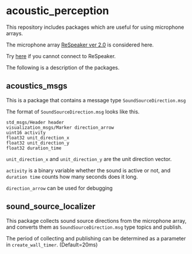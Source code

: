 # acoustic_perception
This repository includes packages which are useful for using microphone arrays.

The microphone array [ReSpeaker ver 2.0](https://wiki.seeedstudio.com/ReSpeaker_Mic_Array_v2.0/) is considered here.

Try [here](https://wiki.seeedstudio.com/ReSpeaker_Mic_Array_v2.0/#update-firmware) if you cannot connect to ReSpeaker.

The following is a description of the packages.

## acoustics_msgs
This is a package that contains a message type `SoundSourceDirection.msg` 

The format of `SoundSourceDirection.msg` looks like this.

```
std_msgs/Header header
visualization_msgs/Marker direction_arrow
uint16 activity
float32 unit_direction_x
float32 unit_direction_y
float32 duration_time
```
`unit_direction_x` and `unit_direction_y` are the unit direction vector.

`activity` is a binary variable whether the sound is active or not, and `duration time` counts how many seconds does it long.

`direction_arrow` can be used for debugging

## sound_source_localizer
This package collects sound source directions from the microphone array, and converts them as `SoundSourceDirection.msg` type topics and publish.

The period of collecting and publishing can be determined as a parameter in `create_wall_timer`. (Default=20ms)